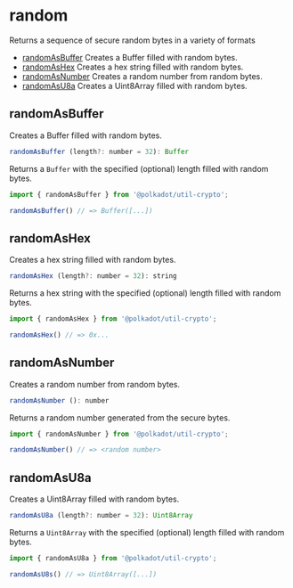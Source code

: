 # random

Returns a sequence of secure random bytes in a variety of formats 

- [randomAsBuffer](#randomasbuffer) Creates a Buffer filled with random bytes.
- [randomAsHex](#randomashex) Creates a hex string filled with random bytes.
- [randomAsNumber](#randomasnumber) Creates a random number from random bytes.
- [randomAsU8a](#randomasu8a) Creates a Uint8Array filled with random bytes.

## randomAsBuffer

Creates a Buffer filled with random bytes. 

```js
randomAsBuffer (length?: number = 32): Buffer
```


Returns a `Buffer` with the specified (optional) length filled with random bytes.

```js
import { randomAsBuffer } from '@polkadot/util-crypto';

randomAsBuffer() // => Buffer([...])
```

## randomAsHex

Creates a hex string filled with random bytes. 

```js
randomAsHex (length?: number = 32): string
```


Returns a hex string with the specified (optional) length filled with random bytes.

```js
import { randomAsHex } from '@polkadot/util-crypto';

randomAsHex() // => 0x...
```

## randomAsNumber

Creates a random number from random bytes. 

```js
randomAsNumber (): number
```


Returns a random number generated from the secure bytes.

```js
import { randomAsNumber } from '@polkadot/util-crypto';

randomAsNumber() // => <random number>
```

## randomAsU8a

Creates a Uint8Array filled with random bytes. 

```js
randomAsU8a (length?: number = 32): Uint8Array
```


Returns a `Uint8Array` with the specified (optional) length filled with random bytes.

```js
import { randomAsU8a } from '@polkadot/util-crypto';

randomAsU8s() // => Uint8Array([...])
```